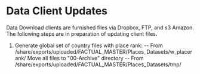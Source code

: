 # Data Client Updates
Data Download clients are furnished files via Dropbox, FTP, and s3 Amazon. The following steps are in preparation of updating client files.
1. Generate global set of country files with place rank:
  -- From /share/exports/uploaded/FACTUAL_MASTER/Places_Datasets/w_placerank/  Move all files to "00-Archive" directory
  -- From /share/exports/uploaded/FACTUAL_MASTER/Places_Datasets/tmp/ 
